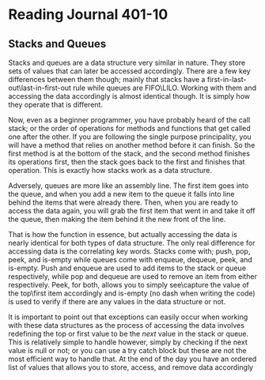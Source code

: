 # Reading Journal 401-10

## Stacks and Queues

Stacks and queues are a data structure very similar in nature.  They store sets of values that can later be accessed accordingly.  There are a few key differences between them though; mainly that stacks have a first-in-last-out\last-in-first-out rule while queues are FIFO\LILO.  Working with them and accessing the data accordingly is almost identical though.  It is simply how they operate that is different.

Now, even as a beginner programmer, you have probably heard of the call stack; or the order of operations for methods and functions that get called one after the other.  If you are following the single purpose principality, you will have a method that relies on another method before it can finish.  So the first method is at the bottom of the stack, and the second method finishes its operations first, then the stack goes back to the first and finishes that operation.  This is exactly how stacks work as a data structure.

Adversely, queues are more like an assembly line.  The first item goes into the queue, and when you add a new item to the queue it falls into line behind the items that were already there.  Then, when you are ready to access the data again, you will grab the first item that went in and take it off the queue, then making the item behind it the new front of the line.

That is how the function in essence, but actually accessing the data is nearly identical for both types of data structure.  The only real difference for accessing data is the correlating key words.  Stacks come with; push, pop, peek, and is-empty while queues come with enqueue, dequeue, peek, and is-empty.  Push and enqueue are used to add items to the stack or queue respectively, while pop and dequeue are used to remove an item from either respectively.  Peek, for both, allows you to simply see\capture the value of the top\first item accordingly and is-empty \(no dash when writing the code\) is used to verify if there are any values in the data structure or not.

It is important to point out that exceptions can easily occur when working with these data structures as the process of accessing the data involves redefining the top or first value to be the *next* value in the stack or queue.  This is relatively simple to handle however, simply by checking if the next value is null or not; or you can use a try catch block but these are not the most efficient way to handle that.  At the end of the day you have an ordered list of values that allows you to store, access, and remove data accordingly